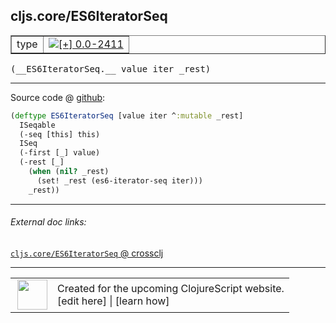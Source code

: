 ## cljs.core/ES6IteratorSeq



 <table border="1">
<tr>
<td>type</td>
<td><a href="https://github.com/cljsinfo/cljs-api-docs/tree/0.0-2411"><img valign="middle" alt="[+] 0.0-2411" title="Added in 0.0-2411" src="https://img.shields.io/badge/+-0.0--2411-lightgrey.svg"></a> </td>
</tr>
</table>


 <samp>
(__ES6IteratorSeq.__ value iter _rest)<br>
</samp>

---







Source code @ [github](https://github.com/clojure/clojurescript/blob/r3297/src/main/cljs/cljs/core.cljs#L1026-L1034):

```clj
(deftype ES6IteratorSeq [value iter ^:mutable _rest]
  ISeqable
  (-seq [this] this)
  ISeq
  (-first [_] value)
  (-rest [_]
    (when (nil? _rest)
      (set! _rest (es6-iterator-seq iter)))
    _rest))
```

<!--
Repo - tag - source tree - lines:

 <pre>
clojurescript @ r3297
└── src
    └── main
        └── cljs
            └── cljs
                └── <ins>[core.cljs:1026-1034](https://github.com/clojure/clojurescript/blob/r3297/src/main/cljs/cljs/core.cljs#L1026-L1034)</ins>
</pre>

-->

---



###### External doc links:

[`cljs.core/ES6IteratorSeq` @ crossclj](http://crossclj.info/fun/cljs.core.cljs/ES6IteratorSeq.html)<br>

---

 <table>
<tr><td>
<img valign="middle" align="right" width="48px" src="http://i.imgur.com/Hi20huC.png">
</td><td>
Created for the upcoming ClojureScript website.<br>
[edit here] | [learn how]
</td></tr></table>

[edit here]:https://github.com/cljsinfo/cljs-api-docs/blob/master/cljsdoc/cljs.core/ES6IteratorSeq.cljsdoc
[learn how]:https://github.com/cljsinfo/cljs-api-docs/wiki/cljsdoc-files

<!--

This information was too distracting to show to readers, but I'll leave it
commented here since it is helpful to:

- pretty-print the data used to generate this document
- and show how to retrieve that data



The API data for this symbol:

```clj
{:ns "cljs.core",
 :name "ES6IteratorSeq",
 :type "type",
 :signature ["[value iter _rest]"],
 :source {:code "(deftype ES6IteratorSeq [value iter ^:mutable _rest]\n  ISeqable\n  (-seq [this] this)\n  ISeq\n  (-first [_] value)\n  (-rest [_]\n    (when (nil? _rest)\n      (set! _rest (es6-iterator-seq iter)))\n    _rest))",
          :title "Source code",
          :repo "clojurescript",
          :tag "r3297",
          :filename "src/main/cljs/cljs/core.cljs",
          :lines [1026 1034]},
 :full-name "cljs.core/ES6IteratorSeq",
 :full-name-encode "cljs.core/ES6IteratorSeq",
 :history [["+" "0.0-2411"]]}

```

Retrieve the API data for this symbol:

```clj
;; from Clojure REPL
(require '[clojure.edn :as edn])
(-> (slurp "https://raw.githubusercontent.com/cljsinfo/cljs-api-docs/catalog/cljs-api.edn")
    (edn/read-string)
    (get-in [:symbols "cljs.core/ES6IteratorSeq"]))
```

-->
